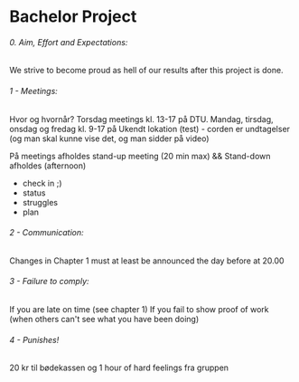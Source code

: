 # Bachelor Project

###### 0. Aim, Effort and Expectations:

We strive to become proud as hell of our results after this project is done.

###### 1 - Meetings:

Hvor og hvornår?
Torsdag meetings kl. 13-17 på DTU.
Mandag, tirsdag, onsdag og fredag kl. 9-17 på Ukendt lokation (test) - corden er undtagelser (og man skal kunne vise det, og man sidder på video)

På meetings afholdes stand-up meeting (20 min max) && Stand-down afholdes (afternoon)

* check in ;)
* status
* struggles
* plan

###### 2 - Communication:

Changes in Chapter 1 must at least be announced the day before at 20.00

###### 3 - Failure to comply:

If you are late on time (see chapter 1)
If you fail to show proof of work (when others can't see what you have been doing)

###### 4 - Punishes!

20 kr til bødekassen og 1 hour of hard feelings fra gruppen
